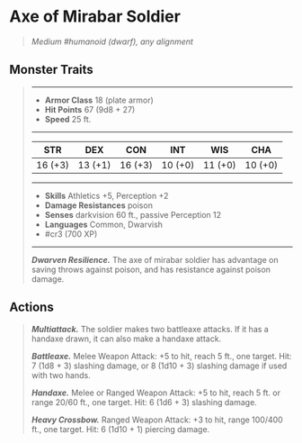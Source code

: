 # Axe of Mirabar Soldier
>*Medium #humanoid (dwarf), any alignment*
## Monster Traits
>___
>- **Armor Class** 18 (plate armor)
>- **Hit Points** 67 (9d8 + 27)
>- **Speed** 25 ft. 
>___
>|STR|DEX|CON|INT|WIS|CHA|
>|:---:|:---:|:---:|:---:|:---:|:---:|
>|16 (+3)|13 (+1)|16 (+3)|10 (+0)|11 (+0)|10 (+0)|
>___
>- **Skills** Athletics +5, Perception +2
>- **Damage Resistances** poison
>- **Senses** darkvision 60 ft., passive Perception 12
>- **Languages** Common, Dwarvish
>- #cr3 (700 XP)
>___
>***Dwarven Resilience.*** The axe of mirabar soldier has advantage on saving throws against poison, and has resistance against poison damage.  
>
## Actions
>***Multiattack.*** The soldier makes two battleaxe attacks. If it has a handaxe drawn, it can also make a handaxe attack.  
>
>***Battleaxe.*** Melee Weapon Attack: +5 to hit, reach 5 ft., one target. Hit: 7 (1d8 + 3) slashing damage, or 8 (1d10 + 3) slashing damage if used with two hands.  
>
>***Handaxe.*** Melee  or Ranged Weapon Attack: +5 to hit, reach 5 ft. or range 20/60 ft., one target. Hit: 6 (1d6 + 3) slashing damage.  
>
>***Heavy Crossbow.*** Ranged Weapon Attack: +3 to hit, range 100/400 ft., one target. Hit: 6 (1d10 + 1) piercing damage.